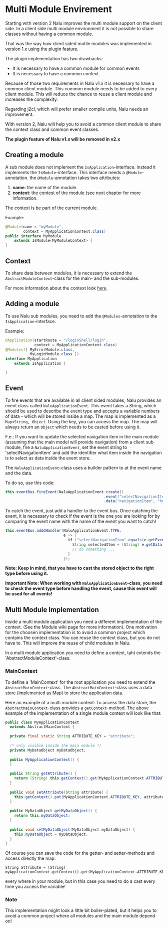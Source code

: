 # Multi Module Envirement
Starting with version 2 Nalu improves the multi module support on the client side. In a client side multi module environment it is not possible to share classes without having a common module.

That was the way how client sided mutile modules was implemented in version 1.x using the plugin feature. 

The plugin implementation has two drawbacks:
* It is necessary to have a common module for common events
* It is necessary to have a common context

Because of those two requirements in Nalu v1.x it is necessary to have a common client module. This common module needs to be added to every client module. This will reduce the chance to reuse a client module and increases the complexity.

Regarding j2cl, which will prefer smaller compile units, Nalu needs an improvement.

With version 2, Nalu will help you to avoid a common client module to share the context class and common event classes.

**The plugin feature of Nalu v1.x will be removed in v2.x**

## Creating a module
A sub module does not implement the `IsApplication`-interface. Instead it implements the `IsModule`-interface. This interface needs a `@Module`-annotation. the `@Module`-annotation takes two attributes:

1. **name**: the name of the module.
2. **context**: the contest of the module (see next chapter for more information.

The context is be part of the current module.

Example:
```java
@Module(name = "myModule",
        context = MyApplicationContext.class)
public interface MyModule
    extends IsModule<MyModuleContext> {
}
```

## Context
To share data between modules, it is necessary to extend the `AbstractModuleContext`-class for the main- and the sub-modules.

For more information about the context look [here](xxx).

## Adding a module
To use Nalu sub modules, you need to add the `@Modules`-annotation to the `IsApplication`-interface.

Example:
```java
@Application(startRoute = "/loginShell/login",
             context = MyApplicationContext.class)
@Modules({ MyErrorModule.class,
           MyLoginModule.class })
interface MyApplication
    extends IsApplication {

}
```

## Event
To fire events that are available in all client sided modules, Nalu provides an event class called `NaluApplicationEvent`. This event takes a String, which should be used to describe the event type and accepts a variable numbers of data - which will be stored inside a map. The map is implemented as a `Map<String, Object`. Using the key, you can access the map. The map will always return an `Object` which needs to be casted before using it.

F.e.: If you want to update the selected navigation item in the main module (assuming that the main model will provide navigation) from a client sub module, fire a `NaluApplicationEvent`, set the event string to 'selectNavigationItem' and add the identifier what item inside the navigation is to select as data inside the event store.

The `NaluApplicationEvent`-class uses a builder pattern to at the event name and the data.

To do so, use this code:
```java
this.eventBus.fireEvent(NaluApplicationEvent.create()
                                            .event("selectNavigationItem")
                                            .data("navigationItem", "home"));
```


To catch the event, just add a handler to the event bus. Once catching the event, it is necessary to check if the event is the one you are looking for by comparing the event name with the name of the event you want to catch!
```java
this.eventBus.adddHandler(NaluApplicationEvent.TYPE,
                          e -> {
                            if ("selectNavigationItem".equals(e.getEvent())) {
                              String selectedItem = (String) e.getData("navigationItem");
                              // do something ... 
                            }
                          });
```
**Note: Keep in mind, that you have to cast the stored object to the right type before using it.**

**Important Note: When working with `NaluApplicationEvent`-class, you need to check the event type before handling the event, cause this event will be used for all events!**

















## Multi Module Implementation
Inside a multi module application you need a different implementation of the context. (See the Module wiki page for more information). One motivation for the choosen implementation is to avoid a common project which contains the context class. You can reuse the context class, but you do not have to. This will improve the reuse of child modules in Nalu.

In a multi module application you need to define a context, taht extends the 'AbstractModuleContext'-class.

### MainContext
To define a 'MainContext' for the root application you need to extend the `AbstractMainContext`-class. The `AbstractMainContext`-class uses a data store (implemented as Map) to store the application data.

Here an example of a multi module context:
To access the data store, the `AbstractMainContext`-class provides a `getContext`-method. The above example of the implementation of a single module context will look like that:
```Java
public class MyApplicationContext
  extends AbstractMainContext {
  
  private final static String ATTRIBUTE_KEY = "attribute";
  
  /* only visible inside the main module */
  private MyDataObject myDataObject;
  
  public MyApplicationContext() {
  }
  
  public String getAttribute() {
    return (String) this.getContext().get(MyApplicationContext.ATTRIBUTE_KEY);
  }
  
  public void setAttribute(String attribute) {
    this.getContext().put(MyApplicationContext.ATTRIBUTE_KEY, attribute);
  }
  
  public MyDataObject getMyDataObject() {
    return this.myDataObject;
  }
  
  public void setMyDataObject(MyDataObject myDataObject) {
    this.myDataObject = myDataObject;
  }
}
```
Of course you can save the code for the getter- and setter-methods and access directly the map:
```java_holder_method_tree
String attribute = (String) myApplicationContext.getContext().get(MyApplicationContext.ATTRIBUTE_KEY);
```
every where in your module, but in this case you need to do a cast every time you access the variable!

### Note
This implementation might look a little bit boiler-plated, but it helps you to avoid a common project where all modules and the main module depend on!
